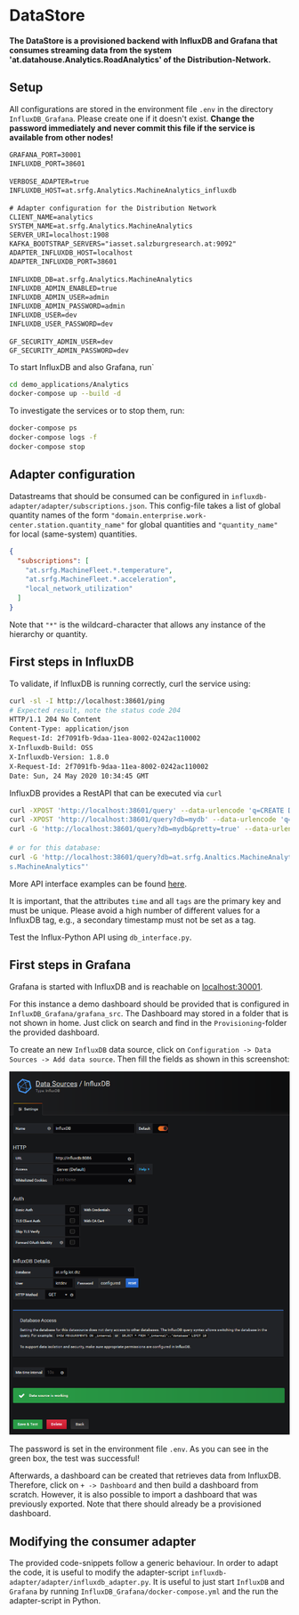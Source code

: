 # DataStore

#### The DataStore is a provisioned backend with InfluxDB and Grafana that consumes streaming data from the system 'at.datahouse.Analytics.RoadAnalytics' of the Distribution-Network.

## Setup

All configurations are stored in the environment file `.env` in the directory `InfluxDB_Grafana`. 
Please create one if it doesn't exist.
**Change the password immediately and never commit this file if the service is available from other 
nodes!**

```.env
GRAFANA_PORT=30001
INFLUXDB_PORT=38601

VERBOSE_ADAPTER=true
INFLUXDB_HOST=at.srfg.Analytics.MachineAnalytics_influxdb

# Adapter configuration for the Distribution Network
CLIENT_NAME=analytics
SYSTEM_NAME=at.srfg.Analytics.MachineAnalytics
SERVER_URI=localhost:1908
KAFKA_BOOTSTRAP_SERVERS="iasset.salzburgresearch.at:9092"
ADAPTER_INFLUXDB_HOST=localhost
ADAPTER_INFLUXDB_PORT=38601

INFLUXDB_DB=at.srfg.Analytics.MachineAnalytics
INFLUXDB_ADMIN_ENABLED=true
INFLUXDB_ADMIN_USER=admin
INFLUXDB_ADMIN_PASSWORD=admin
INFLUXDB_USER=dev
INFLUXDB_USER_PASSWORD=dev

GF_SECURITY_ADMIN_USER=dev
GF_SECURITY_ADMIN_PASSWORD=dev
```

To start InfluxDB and also Grafana, run`
```bash
cd demo_applications/Analytics
docker-compose up --build -d
``` 

To investigate the services or 
to stop them, run:

```bash
docker-compose ps
docker-compose logs -f
docker-compose stop
```

## Adapter configuration

Datastreams that should be consumed can be configured in `influxdb-adapter/adapter/subscriptions.json`.
This config-file takes a list of global quantity names of the 
form `"domain.enterprise.work-center.station.quantity_name"` for global quantities and 
`"quantity_name"` for local (same-system) quantities.

```json
{
  "subscriptions": [
    "at.srfg.MachineFleet.*.temperature",
    "at.srfg.MachineFleet.*.acceleration",
    "local_network_utilization"
  ]
}
```  
Note that `"*"` is the wildcard-character that allows any instance of the hierarchy or quantity.


## First steps in InfluxDB

To validate, if InfluxDB is running correctly, curl the service 
using:

```bash
curl -sl -I http://localhost:38601/ping
# Expected result, note the status code 204
HTTP/1.1 204 No Content
Content-Type: application/json
Request-Id: 2f7091fb-9daa-11ea-8002-0242ac110002
X-Influxdb-Build: OSS
X-Influxdb-Version: 1.8.0
X-Request-Id: 2f7091fb-9daa-11ea-8002-0242ac110002
Date: Sun, 24 May 2020 10:34:45 GMT
```

InfluxDB provides a RestAPI that can be executed via `curl`

```bash
curl -XPOST 'http://localhost:38601/query' --data-urlencode 'q=CREATE DATABASE "mydb"'
curl -XPOST 'http://localhost:38601/query?db=mydb' --data-urlencode 'q=SELECT * INTO "newmeas" FROM "mymeas"'
curl -G 'http://localhost:38601/query?db=mydb&pretty=true' --data-urlencode 'q=SELECT * FROM "mymeas"'

# or for this database:
curl -G 'http://localhost:38601/query?db=at.srfg.Analtics.MachineAnalytics' --data-urlencode 'q=SELECT * FROM "at.srfg.Analytic
s.MachineAnalytics"'
```

More API interface examples can be found [here](https://docs.influxdata.com/influxdb/v1.8/tools/api/).

It is important, that the attributes `time` and all `tags` are
the primary key and must be unique. Please avoid a high number of different values
for a InfluxDB tag, e.g., a secondary timestamp must not be set as a tag.

Test the Influx-Python API using `db_interface.py`.



## First steps in Grafana

Grafana is started with InfluxDB and is reachable on
[localhost:30001](http://localhost:30001).

For this instance a demo dashboard should be provided that is configured in 
`InfluxDB_Grafana/grafana_src`. 
The Dashboard may stored in a folder that is not shown in home. 
Just click on search and find in the `Provisioning`-folder the provided dashboard.

To create an new `InfluxDB` data source, 
click on `Configuration -> Data Sources -> Add data source`.
Then fill the fields as shown in this screenshot:

![source](InfluxDB_Grafana/grafana_source.png)   

The password is set in the environment file `.env`.
As you can see in the green box, the test was successful!

Afterwards, a dashboard can be created that retrieves data from
InfluxDB. Therefore, click on `+ -> Dashboard` and then build a
dashboard from scratch. However, it is also possible to import
a dashboard that was previously exported. 
Note that there should already be a provisioned dashboard.


## Modifying the consumer adapter

The provided code-snippets follow a generic behaviour.
In order to adapt the code, it is useful to modify the adapter-script `influxdb-adapter/adapter/influxdb_adapter.py`.
It is useful to just start `InfluxDB` and `Grafana` by running `InfluxDB_Grafana/docker-compose.yml`
and the run the adapter-script in Python.
